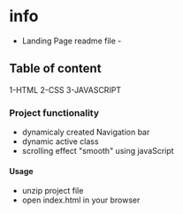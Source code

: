 # info
- Landing Page readme file -

## Table of content
1-HTML
2-CSS
3-JAVASCRIPT

### Project functionality
- dynamicaly created Navigation bar
- dynamic active class
- scrolling effect "smooth" using javaScript

#### Usage 
- unzip project file
- open index.html in your browser 